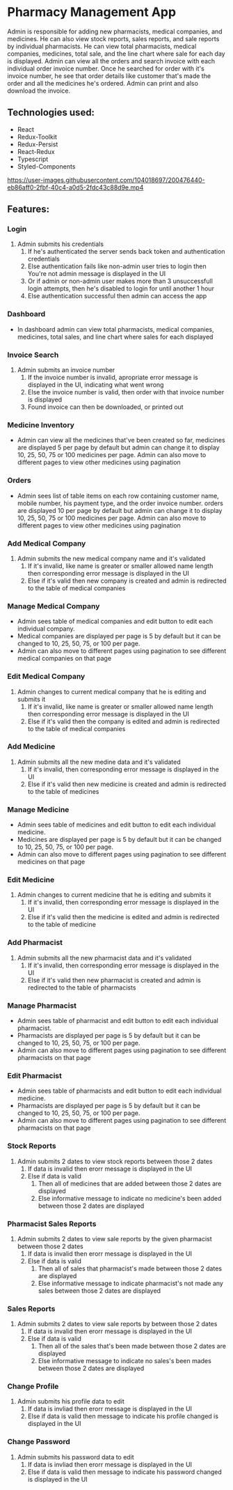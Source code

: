 # Pharmacy Management App
Admin is responsible for adding new pharmacists, medical companies, and medicines. He can also view stock reports, sales reports, and sale reports by individual pharmacists. He can view total pharmacists, medical companies, medicines, total sale, and the line chart where sale for each day is displayed. Admin can view all the orders and search invoice with each individual order invoice number. Once he searched for order with it's invoice number, he see that order details like customer that's made the order and all the medicines he's ordered. Admin can print and also download the invoice.

## Technologies used:
- React
- Redux-Toolkit
- Redux-Persist
- React-Redux
- Typescript
- Styled-Components


https://user-images.githubusercontent.com/104018697/200476440-eb86aff0-2fbf-40c4-a0d5-2fdc43c88d9e.mp4

## Features:

### Login
1. Admin submits his credentials
   1. If he's authenticated the server sends back token and authentication credentials
   2. Else authentication fails like non-admin user tries to login then You're not admin message is displayed in the UI
   3. Or if admin or non-admin user makes more than 3 unsuccessfull login attempts, then he's disabled to login for until another 1 hour
   4. Else authentication successful then admin can access the app
   

### Dashboard
- In dashboard admin can view total pharmacists, medical companies, medicines, total sales, and line chart where sales for each displayed

### Invoice Search
1. Admin submits an invoice number
   1. If the invoice number is invalid, apropriate error message is displayed in the UI, indicating what went wrong
   2. Else the invoice number is valid, then order with that invoice number is displayed
   3. Found invoice can then be downloaded, or printed out

### Medicine Inventory
- Admin can view all the medicines that've been created so far, medicines are displayed 5 per page by default but admin can change it to display 10, 25, 50, 75 or 100 medicines per page. Admin can also move to different pages to view other medicines using pagination

### Orders
- Admin sees list of table items on each row containing customer name, mobile number, his payment type, and the order invoice number. orders are displayed 10 per page by default but admin can change it to display 10, 25, 50, 75 or 100 medicines per page. Admin can also move to different pages to view other medicines using pagination

### Add Medical Company
1. Admin submits the new medical company name and it's validated
   1. If it's invalid, like name is greater or smaller allowed name length then corresponding error message is displayed in the UI
   2. Else if it's valid then new company is created and admin is redirected to the table of medical companies

### Manage Medical Company
- Admin sees table of medical companies and edit button to edit each individual company.
- Medical companies  are displayed per page is 5 by default but it can be changed to 10, 25, 50, 75, or 100 per page. 
- Admin can also move to different pages using pagination to see different medical companies on that page

### Edit Medical Company
1. Admin changes to current medical company that he is editing and submits it
   1. If it's invalid, like name is greater or smaller allowed name  length then corresponding error message is displayed in the UI
   2. Else if it's valid then the company is edited and admin is redirected to the table of medical companies

### Add Medicine
1. Admin submits all the new medine data and it's validated
   1. If it's invalid,  then corresponding error message is displayed in the UI
   2. Else if it's valid then new medicine is created and admin is redirected to the table of medicines

### Manage Medicine
- Admin sees table of medicines and edit button to edit each individual medicine.
- Medicines are displayed per page is 5 by default but it can be changed to 10, 25, 50, 75, or 100 per page. 
- Admin can also move to different pages using pagination to see different medicines on that page

### Edit Medicine
1. Admin changes to current medicine that he is editing and submits it
   1. If it's invalid, then corresponding error message is displayed in the UI
   2. Else if it's valid then the medicine is edited and admin is redirected to the table of medicine


### Add Pharmacist
1. Admin submits all the new pharmacist data and it's validated
   1. If it's invalid,  then corresponding error message is displayed in the UI
   2. Else if it's valid then new pharmacist is created and admin is redirected to the table of pharmacists

### Manage Pharmacist
- Admin sees table of pharmacist and edit button to edit each individual pharmacist.
- Pharmacists are displayed per page is 5 by default but it can be changed to 10, 25, 50, 75, or 100 per page. 
- Admin can also move to different pages using pagination to see different pharmacists on that page

### Edit Pharmacist
- Admin sees table of pharmacists and edit button to edit each individual medicine.
- Pharmacists are displayed per page is 5 by default but it can be changed to 10, 25, 50, 75, or 100 per page. 
- Admin can also move to different pages using pagination to see different pharmacists on that page


### Stock Reports
1. Admin submits 2 dates to view stock reports between those 2 dates
    1. If data is invalid then erorr message is displayed in the UI
    2. Else if data is valid 
       1. Then all of medicines that  are added between those 2 dates are displayed
       2. Else informative message to indicate no medicine's been added between those 2 dates are displayed

### Pharmacist Sales Reports
1. Admin submits 2 dates to view sale reports by the given pharmacist between those 2 dates
    1. If data is invalid then erorr message is displayed in the UI
    2. Else if data is valid 
       1. Then all of sales that pharmacist's made  between those 2 dates are displayed
       2. Else informative message to indicate pharmacist's not made any sales between those 2 dates are displayed

### Sales Reports
1. Admin submits 2 dates to view sale reports by between those 2 dates
    1. If data is invalid then erorr message is displayed in the UI
    2. Else if data is valid 
       1. Then all of the sales that's been made between those 2 dates are displayed
       2. Else informative message to indicate no sales's been mades between those 2 dates are displayed

### Change Profile
1. Admin submits his profile data to edit
   1. If data is invliad then erorr message is displayed in the UI
   2. Else if data is valid then message to indicate his profile changed is displayed in the UI

### Change Password
1. Admin submits his password data to edit
   1. If data is invliad then erorr message is displayed in the UI
   2. Else if data is valid then message to indicate his password changed is displayed in the UI
